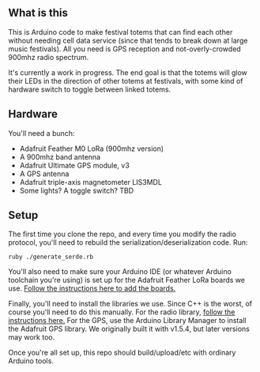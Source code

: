 ## What is this
This is Arduino code to make  festival totems that can find each other without needing cell
data service (since that tends to break down at large music festivals). All you need is GPS
reception and not-overly-crowded 900mhz radio spectrum.

It's currently a work in progress. The end goal is that the totems will glow their LEDs in the
direction of other totems at festivals, with some kind of hardware switch to toggle between linked
totems.

## Hardware

You'll need a bunch:

* Adafruit Feather M0 LoRa (900mhz version)
* A 900mhz band antenna
* Adafruit Ultimate GPS module, v3
* A GPS antenna
* Adafruit triple-axis magnetometer LIS3MDL
* Some lights? A toggle switch? TBD

## Setup

The first time you clone the repo, and every time you modify the radio protocol, you'll need to
rebuild the serialization/deserialization code. Run:

```
ruby ./generate_serde.rb
```

You'll also need to make sure your Arduino IDE (or whatever Arduino toolchain you're using) is set
up for the Adafruit Feather LoRa boards we use.
[Follow the instructions here to add the boards.](https://learn.adafruit.com/adafruit-feather-m0-radio-with-lora-radio-module/setup)

Finally, you'll need to install the libraries we use. Since C++ is the worst, of course you'll
need to do this manually.
For the radio library, [follow the instructions here.](https://learn.adafruit.com/adafruit-feather-m0-radio-with-lora-radio-module/using-the-rfm-9x-radio)
For the GPS, use the Arduino Library Manager to install the Adafruit GPS library. We originally
built it with v1.5.4, but later versions may work too.

Once you're all set up, this repo should build/upload/etc with ordinary Arduino tools.
